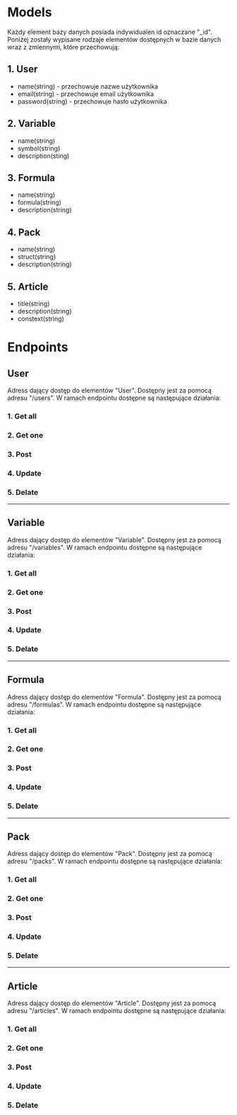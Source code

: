 # Models

Każdy element bazy danych posiada indywidualen id oznaczane "_id". Poniżej zostały wypisane rodzaje elementów dostępnych w bazie danych wraz z zmiennymi, które przechowują: 

## 1. User

- name(string) - przechowuje nazwe użytkownika
- email(string) - przechowuje email użytkownika
- password(string) - przechowuje hasło użytkownika

## 2. Variable

- name(string)
- symbol(string)
- description(sting)

## 3. Formula

- name(string)
- formula(string)
- description(string)

## 4. Pack

- name(string)
- struct(string)
- description(string)

## 5. Article

- title(string)
- description(string)
- constext(string)

# Endpoints

## User

Adress dający dostęp do elementów "User". Dostępny jest za pomocą adresu "/users". W ramach endpointu dostępne są następujące działania: 

### 1. Get all

### 2. Get one

### 3. Post

### 4. Update 

### 5. Delate

---

## Variable

Adress dający dostęp do elementów "Variable". Dostępny jest za pomocą adresu "/variables". W ramach endpointu dostępne są następujące działania:

### 1. Get all

### 2. Get one

### 3. Post

### 4. Update 

### 5. Delate

---

## Formula

Adress dający dostęp do elementów "Formula". Dostępny jest za pomocą adresu "/formulas". W ramach endpointu dostępne są następujące działania:

### 1. Get all

### 2. Get one

### 3. Post

### 4. Update 

### 5. Delate

---

## Pack

Adress dający dostęp do elementów "Pack". Dostępny jest za pomocą adresu "/packs". W ramach endpointu dostępne są następujące działania:

### 1. Get all

### 2. Get one

### 3. Post

### 4. Update 

### 5. Delate

---

## Article

Adress dający dostęp do elementów "Article". Dostępny jest za pomocą adresu "/articles". W ramach endpointu dostępne są następujące działania:

### 1. Get all

### 2. Get one

### 3. Post

### 4. Update 

### 5. Delate

